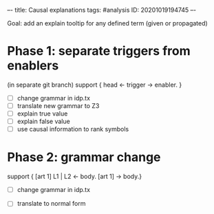 –-
title: Causal explanations
tags: #analysis
   ID: 20201019194745
–-

Goal: add an explain tooltip for any defined term (given or propagated)

# Phase 1: separate triggers from enablers
(in separate git branch)
support  { head <- trigger -> enabler. }

- [ ] change grammar in idp.tx
- [ ] translate new grammar to Z3
- [ ] explain true value
- [ ] explain false value
- [ ] use causal information to rank symbols

# Phase 2: grammar change
support { [art 1] L1 | L2 <- body.  [art 1] -> body.}

- [ ] change grammar in idp.tx
- [ ] translate to normal form


